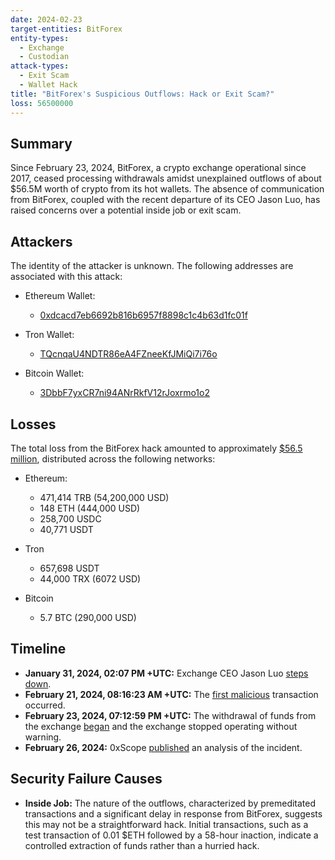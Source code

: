 ```yaml
---
date: 2024-02-23
target-entities: BitForex
entity-types:
  - Exchange
  - Custodian
attack-types:
  - Exit Scam
  - Wallet Hack
title: "BitForex's Suspicious Outflows: Hack or Exit Scam?"
loss: 56500000
---
```


## Summary

Since February 23, 2024, BitForex, a crypto exchange operational since 2017, ceased processing withdrawals amidst unexplained outflows of about $56.5M worth of crypto from its hot wallets. The absence of communication from BitForex, coupled with the recent departure of its CEO Jason Luo, has raised concerns over a potential inside job or exit scam. 

## Attackers

The identity of the attacker is unknown. The following addresses are associated with this attack:

- Ethereum Wallet:
  - [0xdcacd7eb6692b816b6957f8898c1c4b63d1fc01f](https://etherscan.io/address/0xdcacd7eb6692b816b6957f8898c1c4b63d1fc01f)
    
- Tron Wallet:
  - [TQcnqaU4NDTR86eA4FZneeKfJMiQi7i76o](https://tronscan.org/#/address/TQcnqaU4NDTR86eA4FZneeKfJMiQi7i76o)
   
- Bitcoin Wallet:
  - [3DbbF7yxCR7ni94ANrRkfV12rJoxrmo1o2](https://www.blockchain.com/explorer/addresses/btc/3DbbF7yxCR7ni94ANrRkfV12rJoxrmo1o2)

## Losses

The total loss from the BitForex hack amounted to approximately [$56.5 million](https://twitter.com/zachxbt/status/1762028433574650347), distributed across the following networks:

- Ethereum:
  -  471,414 TRB (54,200,000 USD)
  -  148 ETH (444,000 USD)
  -  258,700 USDC
  -  40,771 USDT

- Tron
  - 657,698 USDT
  - 44,000 TRX (6072 USD)

- Bitcoin
  - 5.7 BTC (290,000 USD)

## Timeline

- **January 31, 2024, 02:07 PM +UTC:** Exchange CEO Jason Luo [steps down](https://support.bitforex.com/hc/en-us/articles/28260960127385-Jason-Stepped-Down-as-CEO-of-BitForex).
- **February 21, 2024, 08:16:23 AM +UTC:** The [first malicious](https://etherscan.io/tx/0xee8a0e425670b53e5066451362324fb6ef36fb5507a525567fc8c9b68a03709f) transaction occurred.
- **February 23, 2024, 07:12:59 PM +UTC:** The withdrawal of funds from the exchange [began](https://etherscan.io/tx/0xb1ef6176112c8b019192b5e627732afee8930810801961ded081720e74544753) and the exchange stopped operating without warning.
- **February 26, 2024:** 0xScope [published](https://www.0xscope.com/blog/Hack-or-Exit-Scam-What-Happened-at-BitForex-1762081344856928256?ch=lk) an analysis of the incident. 

## Security Failure Causes

- **Inside Job:** The nature of the outflows, characterized by premeditated transactions and a significant delay in response from BitForex, suggests this may not be a straightforward hack. Initial transactions, such as a test transaction of 0.01 $ETH followed by a 58-hour inaction, indicate a controlled extraction of funds rather than a hurried hack.
